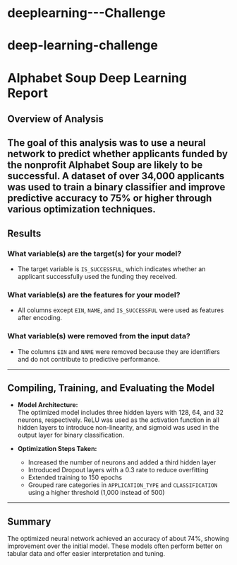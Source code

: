 # deeplearning---Challenge

# deep-learning-challenge

# Alphabet Soup Deep Learning Report

## Overview of Analysis
The goal of this analysis was to use a neural network to predict whether applicants funded by the nonprofit Alphabet Soup are likely to be successful. A dataset of over 34,000 applicants was used to train a binary classifier and improve predictive accuracy to 75% or higher through various optimization techniques.
-- 

## Results

###  What variable(s) are the target(s) for your model?
- The target variable is `IS_SUCCESSFUL`, which indicates whether an applicant successfully used the funding they received.

###  What variable(s) are the features for your model?
- All columns except `EIN`, `NAME`, and `IS_SUCCESSFUL` were used as features after encoding.

###  What variable(s) were removed from the input data?
- The columns `EIN` and `NAME` were removed because they are identifiers and do not contribute to predictive performance.

---

## Compiling, Training, and Evaluating the Model

- **Model Architecture:**  
  The optimized model includes three hidden layers with 128, 64, and 32 neurons, respectively. ReLU was used as the activation function in all hidden layers to introduce non-linearity, and sigmoid was used in the output layer for binary classification.

- **Optimization Steps Taken:**
  - Increased the number of neurons and added a third hidden layer
  - Introduced Dropout layers with a 0.3 rate to reduce overfitting
  - Extended training to 150 epochs
  - Grouped rare categories in `APPLICATION_TYPE` and `CLASSIFICATION` using a higher threshold (1,000 instead of 500)

---

## Summary
The optimized neural network achieved an accuracy of about 74%, showing improvement over the initial model. These models often perform better on tabular data and offer easier interpretation and tuning.

